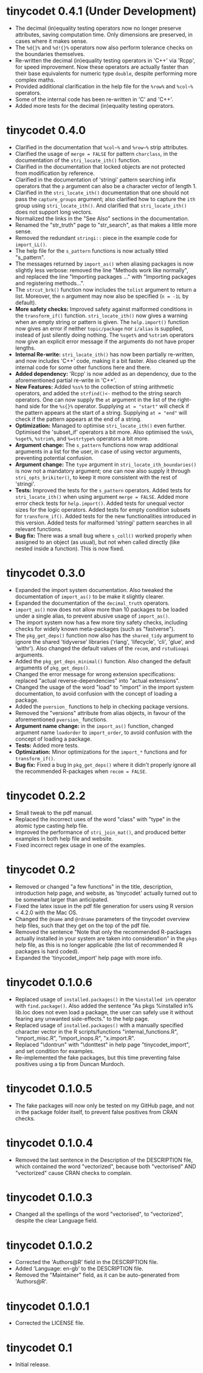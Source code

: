 # tinycodet 0.4.1 (Under Development)
* The decimal (in)equality testing operators now no longer preserve attributes, saving computation time. Only dimensions are preserved, in cases where it makes sense.
* The `%d{}%` and `%d!{}%` operators now also perform tolerance checks on the boundaries themselves.
* Re-written the decimal (in)equality testing operators in 'C++' via 'Rcpp', for speed improvement. Now these operators are actually faster than their base equivalents for numeric type `double`, despite performing more complex maths.
* Provided additional clarification in the help file for the `%row%` and `%col~%` operators.
* Some of the internal code has been re-written in 'C' and 'C++'.
* Added more tests for the decimal (in)equality testing operators.


# tinycodet 0.4.0
* Clarified in the documentation that `%col~%` and `%row~%` strip attributes.
* Clarified the usage of `merge = FALSE` for pattern `charclass`,
in the documentation of the `stri_locate_ith()` function.
* Clarified in the documentation that locked objects are not protected from modification by reference.
* Clarified in the documentation of 'stringi' pattern searching infix operators that the `p` argument can also be a character vector of length 1.
* Clarified in the `stri_locate_ith()` documentation that one should not pass the `capture_groups` argument; also clarified how to capture the `ith` group using `stri_locate_ith()`. And clarified that `stri_locate_ith()` does not support long vectors.
* Normalized the links in the "See Also" sections in the documentation.
* Renamed the "str_truth" page to "str_search", as that makes a little more sense.
* Removed the redundant `stringi::` piece in the example code for `import_LL()`.
* The help file for the `s_pattern` functions is now actually titled "s_pattern".
* The messages returned by `import_as()` when aliasing packages is now slightly less verbose: removed the line "Methods work like normally", and replaced the line "Importing packages ..." with "Importing packages and registering methods...".
* The `strcut_brk()` function now includes the `tolist` argument to return a list. Moreover, the `n` argument may now also be specified (`n = -1L` by default).
* **More safety checks:** Improved safety against malformed conditions in the `transform_if()` function. `stri_locate_ith()` now gives a warning when an empty string or pattern is given. The `help.import()` function now gives an error if neither `topic/package` nor `i/alias` is supplied, instead of just silently doing nothing. The `%sget%` and `%strim%` operators now give an explicit error message if the arguments do not have proper lengths.
* **Internal Re-write:** `stri_locate_ith()` has now been partially re-written, and now includes 'C++' code, making it a bit faster. Also cleaned up the internal code for some other functions here and there.
* **Added dependency:** 'Rcpp' is now added as an dependency, due to the aforementioned partial re-write in 'C++'.
* **New Features:** Added `%ss%` to the collection of string arithmetic operators, and added the `strfind()<-` method to the string search operators.
One can now supply the `at` argument in the list of the right-hand side for the `%s{}%` operator. Supplying `at = "start"` will check if the pattern appears at the start of a string. Supplying `at = "end"` will check if the pattern appears at the end of a string.
* **Optimization:** Managed to optimise `stri_locate_ith()` even further. Optimised the 'subset_if' operators a bit more. Also optimised the `%n&%`, `%sget%`, `%strim%`, and `%=strtype%` operators a bit more.
* **Argument change:** The `s_pattern` functions now wrap additional arguments in a list for the user, in case of using vector arguments, preventing potential confusion.
* **Argument change:** The `type` argument in `stri_locate_ith_boundaries()` is now not a mandatory argument; one can now also supply it through `stri_opts_brikiter()`, to keep it more consistent with the rest of 'stringi'.
* **Tests:** Improved the tests for the `s_pattern` operators. Added tests for `stri_locate_ith()` when using argument `merge = FALSE`. Added more error check tests for `help.import()`. Added tests for unequal vector sizes for the logic operators. Added tests for empty condition subsets for `transform_if()`. Added tests for the new functionalities introduced in this version. Added tests for malformed 'stringi' pattern searches in all relevant functions.
* **Bug fix:** There was a small bug where `s_coll()` worked properly when assigned to an object (as usual), but not when called directly (like nested inside a function). This is now fixed.


# tinycodet 0.3.0
* Expanded the import system documentation. Also tweaked the documentation of `import_as()` to be make it slightly clearer.
* Expanded the documentation of the `decimal_truth` operators.
* `import_as()` now does not allow more than 10 packages to be loaded under a single alias, to prevent abusive usage of `import_as()`.
* The import system now has a few more tiny safety checks, including checks for widely known meta-packages (such as "fastverse").
* The `pkg_get_deps()` function now also has the `shared_tidy` argument to ignore the shared 'tidyverse' libraries ('rlang', 'lifecycle', 'cli', 'glue', and 'withr'). Also changed the default values of the `recom`, and `rstudioapi` arguments.
* Added the `pkg_get_deps_minimal()` function. Also changed the default arguments of `pkg_get_deps()`.
* Changed the error message for wrong extension specifications: replaced "actual reverse-dependencies" into "actual extensions".
* Changed the usage of the word "load" to "import" in the import system documentation, to avoid confusion with the concept of loading a package.
* Added the `pversion_` functions to help in checking package versions.
* Removed the "versions" attribute from alias objects, in favour of the aforementioned `pversion_` functions.
* **Argument name change:** in the `import_as()` function, changed argument name `loadorder` to `import_order`, to avoid confusion with the concept of loading a package.
* **Tests:** Added more tests.
* **Optimization:** Minor optimizations for the `import_*` functions and for `transform_if()`.
* **Bug fix:** Fixed a bug in `pkg_get_deps()` where it didn't properly ignore all the recommended R-packages when `recom = FALSE`.


# tinycodet 0.2.2
* Small tweak to the pdf manual.
* Replaced the incorrect uses of the word "class" with "type" in the atomic type casting help file.
* Improved the performance of `stri_join_mat()`, and produced better examples in both help file and website.
* Fixed incorrect regex usage in one of the examples.


# tinycodet 0.2
* Removed or changed "a few functions" in the title, description, introduction help page, and website, as 'tinycodet' actually turned out to be somewhat larger than anticipated.
* Fixed the latex issue in the pdf file generation for users using R version < 4.2.0 with the Mac OS.
* Changed the `@name` and `@rdname` parameters of the tinycodet overview help files, such that they get on the top of the pdf file.
* Removed the sentence "Note that only the recommended R-packages actually installed in your system are taken into consideration" in the `pkgs` help file, as this is no longer applicable (the list of recommended R packages is hard coded).
* Expanded the 'tinycodet_import' help page with more info.


# tinycodet 0.1.0.6
* Replaced usage of `installed.packages()` in the `%installed in%` operator with `find.package()`. Also added the sentence "As pkgs %installed in% lib.loc does not even load a package, the user can safely use it without fearing any unwanted side-effects." to the help page.
* Replaced usage of `installed.packages()` with a manually specified character vector in the R scripts/functions "internal_functions.R", "import_misc.R", "import_inops.R", "x.import.R".
* Replaced "\dontrun" with "\donttest" in help page "tinycodet_import", and set condition for examples.
* Re-implemented the fake packages, but this time preventing false positives using a tip from Duncan Murdoch.


# tinycodet 0.1.0.5
* The fake packages will now only be tested on my GitHub page, and not in the package folder itself, to prevent false positives from CRAN checks.


# tinycodet 0.1.0.4
* Removed the last sentence in the Description of the DESCRIPTION file, which contained the word "vectorized", because both "vectorised" AND "vectorized" cause CRAN checks to complain.


# tinycodet 0.1.0.3
* Changed all the spellings of the word "vectorised", to "vectorized", despite the clear Language field.


# tinycodet 0.1.0.2
* Corrected the 'Authors@R' field in the DESCRIPTION file.
* Added 'Language: en-gb' to the DESCRIPTION file.
* Removed the "Maintainer" field, as it can be auto-generated from 'Authors@R'.


# tinycodet 0.1.0.1
* Corrected the LICENSE file.


# tinycodet 0.1
* Initial release.

